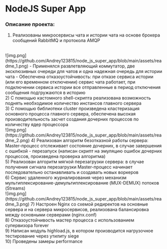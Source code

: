 # NodeJS Super App

### Описание проекта:

1) Реализованы микросервисы чата и истории чата на основе брокера сообщений RabbitMQ и протокола AMQP
<br />
![img.png](https://github.com/Andrey123815/node_js_super_app/blob/main/assets/readme_1.png)
- Применялся развлетвляющий коммутатор, две эксклюзивных очереди для чатов и одна надежная очередь для истории чата
- Обеспечена отказоустойчивость: при отказе сервиса истории (или его временном отключении) сервис чата работает, при подключении сервиса истории все отправленные в период отключения сообщения подгружаются в историю
<br />
2) С помощью кастомного shell-скрипта реализована возможность поднять необходимое количество инстансов главного сервера
<br />
3) С помощью библиотеки cluster произведена кластеризация основного процесса главного сервера, обеспечена высокая производительность засчет создания дочерних процессов по количеству ядер процессора
<br />
![img.png](https://github.com/Andrey123815/node_js_super_app/blob/main/assets/readme_2.png)
4) Реализован алгоритм безотказной работы сервера: Master-процесс отслеживает состояние дочерних, в случае завершения с ошибкой - перезапуск (написан скрипт на эмуляцию ошибок дочерних процессов, произведена проверка алгоритма)
<br />
5) Реализован алгоритм мягкой перезагрузки сервера: в случае получения сигнала перезагрузки Master-процесс начинает последовательно останавливать и создавать новых воркеров
<br />
6) Сервис удаленного журналирования через механизм мультиплексирование-демультиплексирование (MUX-DEMUX) потоков (Streams)
<br />
![img.png](https://github.com/Andrey123815/node_js_super_app/blob/main/assets/readme_3.png)
7) Настроен Nginx со схемой редиректов на основные сервера и на сервера микросервисов, реализована балансировка между основными серверами (nginx.conf)
<br />
8) Отказоустойчивость мастер процесса с использованием супервизора forever
<br />
9) Написан модуль highload.js, в котором производится нагрузочное тестирование через утилиту siege
<br />
10) Проведены замеры performance
<br />
